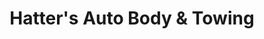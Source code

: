 ---
title: "Hatter's Auto Body & Towing"
url: /pine-grove/hatters-auto-body-and-towing/
shop: car repair
---